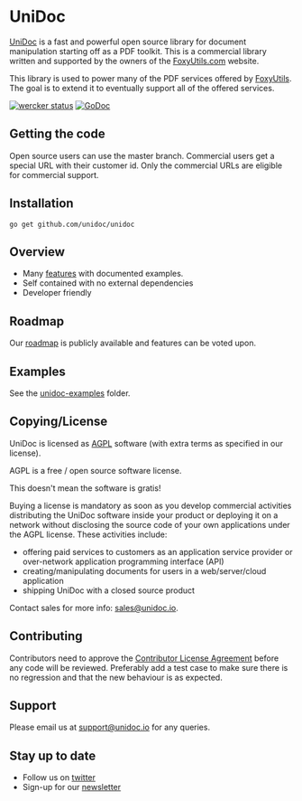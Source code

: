 # UniDoc

[UniDoc](http://unidoc.io) is a fast and powerful open source library for document manipulation starting off as a PDF
toolkit. This is a commercial library written and supported by the owners
of the [FoxyUtils.com](https://foxyutils.com) website.

This library is used to power many of the PDF services offered by [FoxyUtils](https://foxyutils.com). The goal is to extend it to
eventually support all of the offered services.

[![wercker status](https://app.wercker.com/status/22b50db125a6d376080f3f0c80d085fa/s/master "wercker status")](https://app.wercker.com/project/bykey/22b50db125a6d376080f3f0c80d085fa)
[![GoDoc](https://godoc.org/github.com/unidoc/unidoc?status.svg)](https://godoc.org/github.com/unidoc/unidoc)

## Getting the code

Open source users can use the master branch.
Commercial users get a special URL with their customer id. Only the commercial URLs are eligible for commercial support.

## Installation
~~~
go get github.com/unidoc/unidoc
~~~

## Overview

 * Many [features](http://unidoc.io/features) with documented examples.
 * Self contained with no external dependencies
 * Developer friendly

## Roadmap

Our [roadmap](https://trello.com/b/JcliaYYI) is publicly available and features can be voted upon.

## Examples

See the [unidoc-examples](https://github.com/unidoc/unidoc-examples/tree/master) folder.

## Copying/License

UniDoc is licensed as [AGPL][agpl] software (with extra terms as specified in our license).

AGPL is a free / open source software license.

This doesn't mean the software is gratis!

Buying a license is mandatory as soon as you develop commercial activities
distributing the UniDoc software inside your product or deploying it on a network
without disclosing the source code of your own applications under the AGPL license.
These activities include:

 * offering paid services to customers as an application service provider or over-network application programming interface (API)
 * creating/manipulating documents for users in a web/server/cloud application
 * shipping UniDoc with a closed source product

Contact sales for more info: sales@unidoc.io.

## Contributing

Contributors need to approve the [Contributor License Agreement](https://docs.google.com/a/owlglobal.io/forms/d/1PfTjEAi67-x0JOTU45SDonJnWy1fWB_J1aopGss34bY/viewform) before any code will be reviewed. Preferably add a test case to make sure there is no regression and that the new behaviour is as expected.

## Support

Please email us at support@unidoc.io for any queries.

## Stay up to date

* Follow us on [twitter](https://twitter.com/unidoclib)
* Sign-up for our [newsletter](http://eepurl.com/b9Idt9)

[agpl]: LICENSE.md
[contributing]: CONTRIBUTING.md
